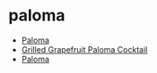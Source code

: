 # paloma

 * [Paloma](index/p/paloma-51140240.json)
 * [Grilled Grapefruit Paloma Cocktail](index/g/grilled-grapefruit-paloma-cocktail.json)
 * [Paloma](index/p/paloma.json)

